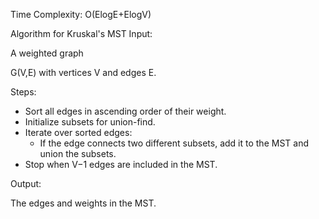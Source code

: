 Time Complexity: O(ElogE+ElogV)

Algorithm for Kruskal's MST
Input:

A weighted graph 

G(V,E) with vertices V and edges E.

Steps:

- Sort all edges in ascending order of their weight.
- Initialize subsets for union-find.
- Iterate over sorted edges:
  - If the edge connects two different subsets, add it to the MST and union the subsets.
- Stop when V−1 edges are included in the MST.

Output:

The edges and weights in the MST.